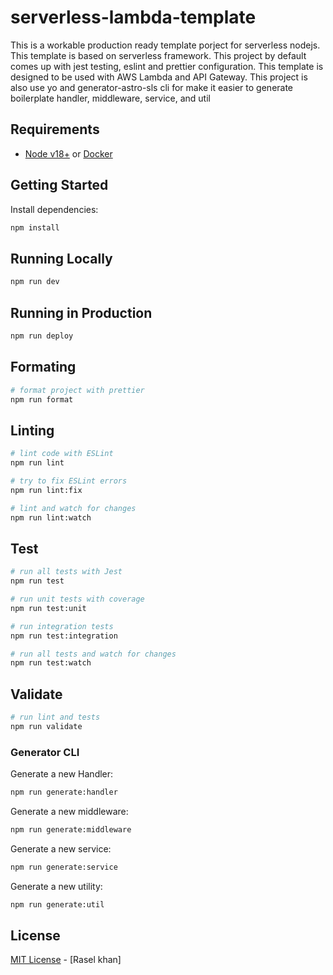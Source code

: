 # serverless-lambda-template

This is a workable production ready template porject for serverless nodejs.
This template is based on serverless framework. This project by default comes up with jest testing, eslint and prettier configuration.
This template is designed to be used with AWS Lambda and API Gateway.
This project is also use yo and generator-astro-sls cli for make it easier to generate boilerplate handler, middleware, service, and util

## Requirements

- [Node v18+](https://nodejs.org/en/download/current/) or [Docker](https://www.docker.com/)

## Getting Started

Install dependencies:

```bash
npm install
```

## Running Locally

```bash
npm run dev
```

## Running in Production

```bash
npm run deploy
```

## Formating

```bash
# format project with prettier
npm run format
```

## Linting

```bash
# lint code with ESLint
npm run lint

# try to fix ESLint errors
npm run lint:fix

# lint and watch for changes
npm run lint:watch
```

## Test

```bash
# run all tests with Jest
npm run test

# run unit tests with coverage
npm run test:unit

# run integration tests
npm run test:integration

# run all tests and watch for changes
npm run test:watch
```

## Validate

```bash
# run lint and tests
npm run validate
```

### Generator CLI

Generate a new Handler:

```bash
npm run generate:handler
```

Generate a new middleware:

```bash
npm run generate:middleware
```

Generate a new service:

```bash
npm run generate:service
```

Generate a new utility:

```bash
npm run generate:util
```

## License

[MIT License](README.md) - [Rasel khan]
